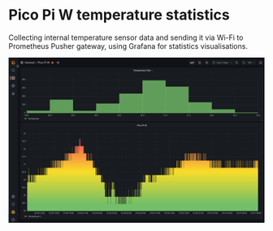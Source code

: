 # Pico Pi W temperature statistics
Collecting internal temperature sensor data and sending it via Wi-Fi to Prometheus Pusher gateway, using Grafana for statistics visualisations.

![Grafana statistics](https://github.com/DmitryBoiadji/pico-pi-temperature/blob/main/stats.png?raw=true)
